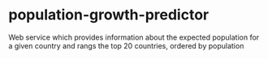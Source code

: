# population-growth-predictor
Web service which provides information about the expected population for a given country and rangs the top 20 countries, ordered by population
